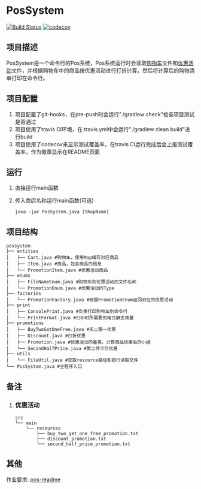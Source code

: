 # PosSystem

[![Build Status](https://travis-ci.com/liuyuhang997/PosSystem.svg?branch=master)](https://travis-ci.com/liuyuhang997/PosSystem)
[![codecov](https://codecov.io/gh/liuyuhang997/PosSystem/branch/master/graph/badge.svg)](https://codecov.io/gh/liuyuhang997/PosSystem)

## 项目描述

PosSystem是一个命令行的Pos系统，Pos系统运行时会读取[购物车]文件和[优惠活动]文件，并根据购物车中的商品按优惠活动进行打折计算，然后将计算后的购物清单打印在命令行。

## 项目配置

1. 项目配置了git-hooks，在pre-push时会运行"./gradlew check"检查项目测试是否通过
2. 项目使用了travis CI环境，在.travis.yml中会运行"./gradlew clean build"进行build
3. 项目使用了codecov来显示测试覆盖率，在travis CI运行完成后会上报测试覆盖率，作为徽章显示在README页面

## 运行

1. 直接运行main函数
2. 传入商店名称运行main函数(可选)

    ```shell
    java -jar PosSystem.java [ShopName]
    ```

## 项目结构

```text
possystem
├── entities
│   ├── Cart.java #购物车，使用Map储存对应商品
│   ├── Item.java #商品，包含商品的信息
│   └── PromotionItem.java #优惠活动商品
├── enums
│   ├── FileNameEnum.java #购物车和优惠活动的文件名称
│   └── PromotionEnum.java #优惠活动的Type
├── factories
│   └── PromotionFactory.java #根据PromotionEnum返回对应的优惠活动
├── print
│   ├── ConsolePrint.java #负责打印购物车到命令行
│   └── PrintFormat.java #打印时所需要的格式静态常量
├── promotions
│   ├── BuyTwoGetOneFree.java #买二赠一优惠
│   ├── Discount.java #打折优惠
│   ├── Promotion.java #优惠活动的基类，计算商品优惠后的小结
│   └── SecondHalfPrice.java #第二件半价优惠
├── utils
│   └── FileUtil.java #获取resource路径和按行读取文件
└── PosSystem.java #主程序入口
```

## 备注

1. ### 优惠活动

    ```text
    src
    └── main
        └── resources
            ├── buy_two_get_one_free_promotion.txt
            ├── discount_promotion.txt
            └── second_half_price_promotion.txt
    ```

## 其他

作业要求: [pos-readme]

[购物车]: src/main/resources/cart.txt
[优惠活动]: #优惠活动
[pos-readme]: pos-readme.md

